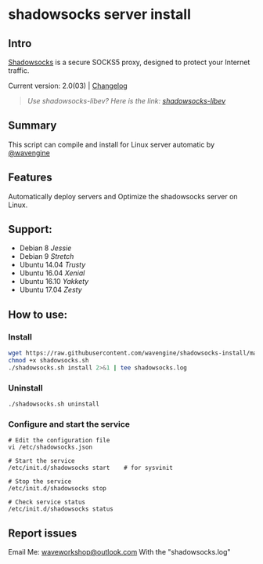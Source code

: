 # shadowsocks server install

## Intro

[Shadowsocks](https://shadowsocks.org) is a secure SOCKS5 proxy, designed to protect your Internet traffic.

Current version: 2.0(03) | [Changelog](/change.log)


> *Use shadowsocks-libev? Here is the link: [shadowsocks-libev](https://github.com/wavengine/shadowsocks-libev-install)*

## Summary

This script can compile and install for Linux server automatic by [@wavengine](https://github.com/wavengine)

## Features

Automatically deploy servers and Optimize the shadowsocks server on Linux.

## Support:

* Debian 8 *Jessie*
* Debian 9 *Stretch*
* Ubuntu 14.04 *Trusty*
* Ubuntu 16.04 *Xenial*
* Ubuntu 16.10 *Yakkety*
* Ubuntu 17.04 *Zesty*

## How to use:

### Install
```bash
wget https://raw.githubusercontent.com/wavengine/shadowsocks-install/master/shadowsocks.sh
chmod +x shadowsocks.sh
./shadowsocks.sh install 2>&1 | tee shadowsocks.log
```

### Uninstall

```bash
./shadowsocks.sh uninstall
```

### Configure and start the service
```
# Edit the configuration file
vi /etc/shadowsocks.json

# Start the service
/etc/init.d/shadowsocks start    # for sysvinit

# Stop the service
/etc/init.d/shadowsocks stop

# Check service status
/etc/init.d/shadowsocks status
```

## Report issues

Email Me: waveworkshop@outlook.com
With the "shadowsocks.log"

